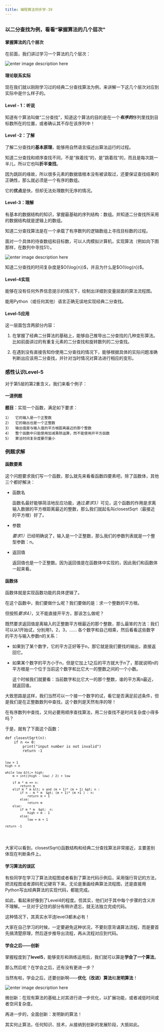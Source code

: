 ```yaml
---
title: 编程算法同步学-39
---
```

<article id="topicContainer" class="column_content"><h2 class="topic_title"></h2><div><h3 id="">以二分查找为例，看看“掌握算法的几个层次”</h3>
<h4 id="-1">掌握算法的几个层次</h4>
<p>在前面，我们讲过学习一个算法的几个层次：</p>
<p><img src="https://images.gitbook.cn/4e400370-9cc1-11e9-9de5-1dded3bba781" alt="enter image description here" /></p>
<h4 id="-2">理论联系实际</h4>
<p>现在我们就以刚刚学习过的经典二分查找算法为例，来讲解一下这几个层次对应到实际中是什么样子的。</p>
<h4 id="level1">Level - 1：听说</h4>
<p>知道有个算法叫做“二分查找”，知道这个算法的目的是在一个<strong><em>有序的</em></strong>序列里找到目标数所在的位置，或者确认其不存在该序列中！</p>
<h4 id="level2">Level -2：了解</h4>
<p>了解二分查找的<strong>基本原理</strong>，能够用自然语言描述出算法运行的过程。</p>
<p>知道二分查找和顺序查找不同，不是“挨着找“的，是”跳着找“的，而且是每次跳一半儿，所以它也叫<strong>折半查找</strong>。</p>
<p>因为跳跃的缘故，所以很多元素的数据值根本没有被读取过，还要保证查找结果的正确性，那么就必须是一个有序的数组。</p>
<p>它的<strong>优点</strong>是快，但却无法处理数列无序的情况。</p>
<h4 id="level3">Level-3：理解</h4>
<p>有基本的数据结构的知识，掌握最基础的序列结构：数组。并知道二分查找所采用的数据结构就是逻辑上的数组。</p>
<p>知道二分查找算法是在一个承载了有序数列的逻辑数组上寻找目标数的过程。</p>
<p>面对一个具体的待查数组和目标数，可以人肉模拟计算机，实现算法（例如向下图那样，在数列中寻找51）。</p>
<p><img src="https://images.gitbook.cn/84495390-9cc1-11e9-b48e-bd06d4a7bdd5" alt="enter image description here" /></p>
<p>知道二分查找的时间复杂度是$O(\log{n})$，并且为什么是$O(\log{n})$。</p>
<h4 id="level4">Level-4实现</h4>
<p>能够在没有任何外界信息提示的情况下，绘制出详细到变量层面的算法流程图。</p>
<p>能用Python（或任何其他）语言正确无误地实现经典二分查找。</p>
<h4 id="level5">Level-5应用</h4>
<p>这一层面包含两部分内容：</p>
<ol>
<li><p>在掌握了经典二分算法的基础上，能够自己推导出二分查找的几种变形算法。比如前面讲过的有重复元素的二分查找和旋转数列的二分查找。</p></li>
<li><p>在遇到没有直接告知你使用二分查找的情况下，能够根据具体的实际问题准确判断出应该用二分查找，并针对当时情况对算法进行相应的变形。</p></li>
</ol>
<h3 id="level5-1">感性认识Level-5</h3>
<p>对于第5层的第2重含义，我们来看个例子：</p>
<h4 id="-3">一道例题</h4>
<p><strong>题目</strong>：实现一个函数，满足如下要求：</p>
<pre><code>1）  它的输入是一个正整数
2）  它的输出也是一个正整数
3）  输出值是与输入值的平方根距离最近的那个整数
4）  整个函数中只能使用加减乘除运算，而不能使用开平方函数
5）  算法时间复杂度要尽量小
</code></pre>
<h3 id="-4">例题求解</h3>
<h4 id="-5">函数要素</h4>
<p>这个问题要求我们写一个函数，那么就先来看看函数四要素吧，除了函数体，其他三个都好解决：</p>
<ul>
<li><p>函数名</p>
<p>函数名最好能够简洁地反应功能，通过<em>要求3）</em>可见，这个函数的作用是求离输入数据的平方根距离最近的整数，那么我们就起名叫closestSqrt（最接近的平方根）好了。</p></li>
<li><p>参数</p>
<p><em>要求1）</em>已经明确说了，输入是一个正整数，那么我们的参数列表就是一个整型参数：n。</p></li>
<li><p>返回值</p>
<p>返回值也是一个正整数。因为返回值是在函数体中实现的，因此我们和函数体一起来看。</p></li>
</ul>
<h4 id="-6">函数体</h4>
<p>函数体就是实现函数功能的具体逻辑了。</p>
<p>在这个函数中，我们要做什么呢？我们要做的是：求一个整数的平方根。</p>
<p>但按照<em>要求4）</em>，又不能直接开平方，那该怎么做呢？</p>
<p>既然要求返回值是离输入的正整数平方根最近的那个整数，那么最笨的方法：我们可以从1开始试，分别用1，2，3，…… 各个数字和自己相乘，然后看看这些数字的平方与输入参数n的关系：</p>
<ul>
<li><p>如果到了某个数字，它的平方正好等于n，那它就是我们要找的输出，直接返回它。</p></li>
<li><p>如果某个数字的平方小于n，但是它加上1之后的平方就大于n了，那就说明n的平方根是一个位于当前这个数字和比它大一的整数之间的一个小数。</p>
<p>这个时候我们就要看：当前数字和比它大一的那个整数，谁的平方离n最近，就返回谁。</p></li>
</ul>
<p>大致思路是这样，我们当然可以一个接一个数字的试，看它是否满足前述条件，但是我们是在正整数数列中查找，这个数列是天然有序的呀！</p>
<p>在有序数列中查找，又何必要用顺序查找算法，用二分查找不是时间复杂度小得多吗？</p>
<p>于是，就有了下面这个函数： </p>
<pre><code>def closestSqrt(n):    
    if n &lt;= 0:
        print("input number is not invalid")
        return -1

    low = 1
    high = n

    while low &lt;= high:
        m = int((high - low) / 2) + low

        if m * m == n:
            return m
        elif m * m &lt; n and (m + 1)* (m + 1) &gt; n :
            if n - m * m  &gt; (m + 1)* (m +1 ) - n:
                return m + 1
            else:
                return m
        else:
            if m * m  &gt;  n:
                high = m - 1
            else:
                low = m + 1

    return -1
</code></pre>
<p>大家可以看到，closestSqrt()函数结构和经典二分查找算法非常接近，主要差别体现在判断条件上。</p>
<h4 id="-7">学习算法的误区</h4>
<p>有些同学在学习了算法流程图或者看到了算法代码示例后，采用强行背记的方法，把流程图或者源码死记硬背下来。无论是重画经典算法流程图，还是直接用Python写出经典算法的实现代码，都能完成。</p>
<p>如此，看起来好像到了Level4的程度。但其实，他们对于其中每个步骤的含义并不理解。一旦对于记住的部分有稍许遗忘，就无法独立完成代码。</p>
<p>这种情况下，其真实水平连level3都未必有！</p>
<p>大家在自己学习的时候，一定要避免这种状况，不要刻意背诵算法流程，而是要首先搞清楚原理，然后逐步推导出流程，再从流程对应到代码。</p>
<h4 id="-8">学会之后——创新</h4>
<p>掌握程度到了<strong>level5</strong>，能够变形和熟练运用后，我们就可以算是<strong>学会了一个算法</strong>。</p>
<p>那么然后呢？在学会之后，还有没有更进一步？</p>
<p>当然有啦，学会之后，还要创新啊——<strong>优化（改进）算法</strong>和<strong>发明算法</strong>！</p>
<p><img src="https://images.gitbook.cn/98613780-9cc1-11e9-b48e-bd06d4a7bdd5" alt="enter image description here" /> </p>
<p>微创新：在现有算法的基础上对其进行进一步优化，以扩展功能，或者减低时间或者空间复杂度。</p>
<p>再进一步的，全面创新：发明新的算法！</p>
<p>其实何止算法，任何知识、技术，从接纳到创新的发展阶段，大抵如此。</p></div></article>